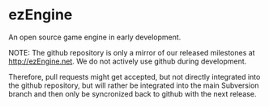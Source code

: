 ezEngine
========

An open source game engine in early development.


NOTE: The github repository is only a mirror of our released milestones at http://ezEngine.net.
We do not actively use github during development.

Therefore, pull requests might get accepted, but not directly integrated into the github repository, but will rather be integrated into the main Subversion branch and then only be syncronized back to github with the next release.
